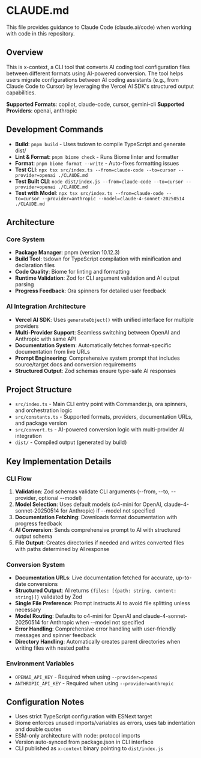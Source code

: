 # CLAUDE.md

This file provides guidance to Claude Code (claude.ai/code) when working with code in this repository.

## Overview

This is x-context, a CLI tool that converts AI coding tool configuration files between different formats using AI-powered conversion. The tool helps users migrate configurations between AI coding assistants (e.g., from Claude Code to Cursor) by leveraging the Vercel AI SDK's structured output capabilities.

**Supported Formats**: copilot, claude-code, cursor, gemini-cli
**Supported Providers**: openai, anthropic

## Development Commands

- **Build**: `pnpm build` - Uses tsdown to compile TypeScript and generate dist/
- **Lint & Format**: `pnpm biome check` - Runs Biome linter and formatter  
- **Format**: `pnpm biome format --write` - Auto-fixes formatting issues
- **Test CLI**: `npx tsx src/index.ts --from=claude-code --to=cursor --provider=openai ./CLAUDE.md`
- **Test Built CLI**: `node dist/index.js --from=claude-code --to=cursor --provider=openai ./CLAUDE.md`
- **Test with Model**: `npx tsx src/index.ts --from=claude-code --to=cursor --provider=anthropic --model=claude-4-sonnet-20250514 ./CLAUDE.md`

## Architecture

### Core System
- **Package Manager**: pnpm (version 10.12.3)
- **Build Tool**: tsdown for TypeScript compilation with minification and declaration files
- **Code Quality**: Biome for linting and formatting
- **Runtime Validation**: Zod for CLI argument validation and AI output parsing
- **Progress Feedback**: Ora spinners for detailed user feedback

### AI Integration Architecture
- **Vercel AI SDK**: Uses `generateObject()` with unified interface for multiple providers
- **Multi-Provider Support**: Seamless switching between OpenAI and Anthropic with same API
- **Documentation System**: Automatically fetches format-specific documentation from live URLs
- **Prompt Engineering**: Comprehensive system prompt that includes source/target docs and conversion requirements
- **Structured Output**: Zod schemas ensure type-safe AI responses

## Project Structure

- `src/index.ts` - Main CLI entry point with Commander.js, ora spinners, and orchestration logic
- `src/constants.ts` - Supported formats, providers, documentation URLs, and package version
- `src/convert.ts` - AI-powered conversion logic with multi-provider AI integration
- `dist/` - Compiled output (generated by build)

## Key Implementation Details

### CLI Flow
1. **Validation**: Zod schemas validate CLI arguments (--from, --to, --provider, optional --model)
2. **Model Selection**: Uses default models (o4-mini for OpenAI, claude-4-sonnet-20250514 for Anthropic) if --model not specified
3. **Documentation Fetching**: Downloads format documentation with progress feedback
4. **AI Conversion**: Sends comprehensive prompt to AI with structured output schema
5. **File Output**: Creates directories if needed and writes converted files with paths determined by AI response

### Conversion System
- **Documentation URLs**: Live documentation fetched for accurate, up-to-date conversions
- **Structured Output**: AI returns `{files: [{path: string, content: string}]}` validated by Zod
- **Single File Preference**: Prompt instructs AI to avoid file splitting unless necessary
- **Model Routing**: Defaults to o4-mini for OpenAI and claude-4-sonnet-20250514 for Anthropic when --model not specified
- **Error Handling**: Comprehensive error handling with user-friendly messages and spinner feedback
- **Directory Handling**: Automatically creates parent directories when writing files with nested paths

### Environment Variables
- `OPENAI_API_KEY` - Required when using `--provider=openai`
- `ANTHROPIC_API_KEY` - Required when using `--provider=anthropic`

## Configuration Notes

- Uses strict TypeScript configuration with ESNext target
- Biome enforces unused imports/variables as errors, uses tab indentation and double quotes
- ESM-only architecture with node: protocol imports  
- Version auto-synced from package.json in CLI interface
- CLI published as `x-context` binary pointing to `dist/index.js`
